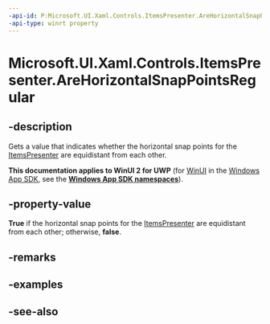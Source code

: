 ```yaml
---
-api-id: P:Microsoft.UI.Xaml.Controls.ItemsPresenter.AreHorizontalSnapPointsRegular
-api-type: winrt property
---
```


<!-- Property syntax
public bool AreHorizontalSnapPointsRegular { get; }
-->

# Microsoft.UI.Xaml.Controls.ItemsPresenter.AreHorizontalSnapPointsRegular

## -description
Gets a value that indicates whether the horizontal snap points for the [ItemsPresenter](itemspresenter.md) are equidistant from each other.

**This documentation applies to WinUI 2 for UWP** (for [WinUI](/windows/apps/winui/winui3/) in the [Windows App SDK](/windows/apps/windows-app-sdk/), see the **[Windows App SDK namespaces](/windows/windows-app-sdk/api/winrt/)**).

## -property-value
**True** if the horizontal snap points for the [ItemsPresenter](itemspresenter.md) are equidistant from each other; otherwise, **false**.

## -remarks

## -examples

## -see-also
